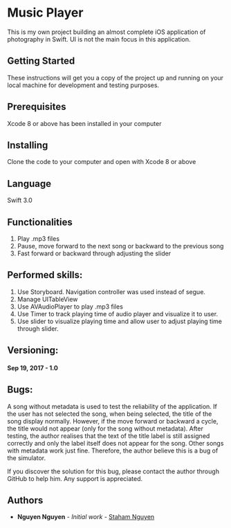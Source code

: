 # Music Player
This is my own project building an almost complete iOS application of photography in Swift. UI is not the main focus in this application.

## Getting Started
These instructions will get you a copy of the project up and running on your local machine for development and testing purposes.

## Prerequisites
Xcode 8 or above has been installed in your computer

## Installing
Clone the code to your computer and open with Xcode 8 or above

## Language
Swift 3.0

## Functionalities
1. Play .mp3 files
2. Pause, move forward to the next song or backward to the previous song
3. Fast forward or backward through adjusting the slider

## Performed skills:
1. Use Storyboard. Navigation controller was used instead of segue.
2. Manage UITableView
3. Use AVAudioPlayer to play .mp3 files
4. Use Timer to track playing time of audio player and visualize it to user.
5. Use slider to visualize playing time and allow user to adjust playing time through slider.

## Versioning:
#### Sep 19, 2017 - 1.0 

## Bugs:
A song without metadata is used to test the reliability of the application.
If the user has not selected the song, when being selected, the title of the song display normally.
However, if the move forward or backward a cycle, the title would not appear (only for the song without metadata).
After testing, the author realises that the text of the title label is still assigned correctly and only the label itself does not appear for the song.
Other songs with metadata work just fine. Therefore, the author believe this is a bug of the simulator.

If you discover the solution for this bug, please contact the author through GitHub to help him. Any support is appreciated.

## Authors
* **Nguyen Nguyen** - *Initial work* - [Staham Nguyen](https://github.com/stahamnguyen)
